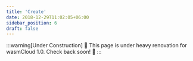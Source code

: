 ```yaml
---
title: 'Create'
date: 2018-12-29T11:02:05+06:00
sidebar_position: 6
draft: false
---
```


:::warning[Under Construction]
🚧 This page is under heavy renovation for wasmCloud 1.0. Check back soon! 🚧
:::
